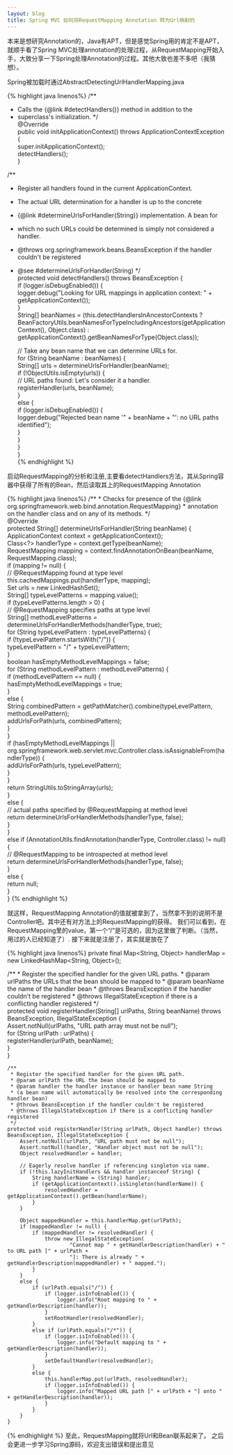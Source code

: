 ```yaml
---
layout: blog
title: Spring MVC 如何将RequestMapping Annotation 转为Url映射的
---
```


 本来是想研究Annotation的，Java有APT，但是感觉Spring用的肯定不是APT，就顺手看了Spring MVC处理annotation的处理过程，从RequestMapping开始入手，大致分享一下Spring处理Annotation的过程。其他大致也差不多吧（我猜想）。

Spring被加载时通过AbstractDetectingUrlHandlerMapping.java

{% highlight java linenos%}
/**
 * Calls the {@link #detectHandlers()} method in addition to the
 * superclass's initialization.
 */  
@Override  
public void initApplicationContext() throws ApplicationContextException {  
    super.initApplicationContext();  
    detectHandlers();  
}  

/**
 * Register all handlers found in the current ApplicationContext.
 * <p>The actual URL determination for a handler is up to the concrete
 * {@link #determineUrlsForHandler(String)} implementation. A bean for
 * which no such URLs could be determined is simply not considered a handler.
 * @throws org.springframework.beans.BeansException if the handler couldn't be registered
 * @see #determineUrlsForHandler(String)
 */  
protected void detectHandlers() throws BeansException {  
    if (logger.isDebugEnabled()) {  
        logger.debug("Looking for URL mappings in application context: " + getApplicationContext());  
    }  
    String[] beanNames = (this.detectHandlersInAncestorContexts ?  
            BeanFactoryUtils.beanNamesForTypeIncludingAncestors(getApplicationContext(), Object.class) :  
            getApplicationContext().getBeanNamesForType(Object.class));  

    // Take any bean name that we can determine URLs for.  
    for (String beanName : beanNames) {  
        String[] urls = determineUrlsForHandler(beanName);  
        if (!ObjectUtils.isEmpty(urls)) {  
            // URL paths found: Let's consider it a handler.  
            registerHandler(urls, beanName);  
        }  
        else {  
            if (logger.isDebugEnabled()) {  
                logger.debug("Rejected bean name '" + beanName + "': no URL paths identified");  
            }  
        }  
    }  
}  
{% endhighlight %}

 启动RequestMapping的分析和注册,主要看detectHandlers方法，其从Spring容器中获得了所有的Bean，然后读取其上的RequestMapping Annotation

{% highlight java linenos%}
/**
     * Checks for presence of the {@link org.springframework.web.bind.annotation.RequestMapping}
     * annotation on the handler class and on any of its methods.
     */  
    @Override  
    protected String[] determineUrlsForHandler(String beanName) {  
        ApplicationContext context = getApplicationContext();  
        Class<?> handlerType = context.getType(beanName);  
        RequestMapping mapping = context.findAnnotationOnBean(beanName, RequestMapping.class);  
        if (mapping != null) {  
            // @RequestMapping found at type level  
            this.cachedMappings.put(handlerType, mapping);  
            Set<String> urls = new LinkedHashSet<String>();  
            String[] typeLevelPatterns = mapping.value();  
            if (typeLevelPatterns.length > 0) {  
                // @RequestMapping specifies paths at type level  
                String[] methodLevelPatterns = determineUrlsForHandlerMethods(handlerType, true);  
                for (String typeLevelPattern : typeLevelPatterns) {  
                    if (!typeLevelPattern.startsWith("/")) {  
                        typeLevelPattern = "/" + typeLevelPattern;  
                    }  
                    boolean hasEmptyMethodLevelMappings = false;  
                    for (String methodLevelPattern : methodLevelPatterns) {  
                        if (methodLevelPattern == null) {  
                            hasEmptyMethodLevelMappings = true;  
                        }  
                        else {  
                            String combinedPattern = getPathMatcher().combine(typeLevelPattern, methodLevelPattern);  
                            addUrlsForPath(urls, combinedPattern);  
                        }  
                    }  
                    if (hasEmptyMethodLevelMappings ||  
                            org.springframework.web.servlet.mvc.Controller.class.isAssignableFrom(handlerType)) {  
                        addUrlsForPath(urls, typeLevelPattern);  
                    }  
                }  
                return StringUtils.toStringArray(urls);  
            }  
            else {  
                // actual paths specified by @RequestMapping at method level  
                return determineUrlsForHandlerMethods(handlerType, false);  
            }  
        }  
        else if (AnnotationUtils.findAnnotation(handlerType, Controller.class) != null) {  
            // @RequestMapping to be introspected at method level  
            return determineUrlsForHandlerMethods(handlerType, false);  
        }  
        else {  
            return null;  
        }  
    }
{% endhighlight %}

 就这样，RequestMapping Annotation的值就被拿到了，当然拿不到的说明不是Controller吧。其中还有对方法上的RequestMapping的获得。
我们可以看到，在RequestMapping里的value，第一个“/”是可选的，因为这里做了判断。（当然，用过的人已经知道了）.
接下来就是注册了，其实就是放在了

{% highlight java linenos%}
private final Map<String, Object> handlerMap = new LinkedHashMap<String, Object>();

/**
     * Register the specified handler for the given URL paths.
     * @param urlPaths the URLs that the bean should be mapped to
     * @param beanName the name of the handler bean
     * @throws BeansException if the handler couldn't be registered
     * @throws IllegalStateException if there is a conflicting handler registered
     */  
    protected void registerHandler(String[] urlPaths, String beanName) throws BeansException, IllegalStateException {  
        Assert.notNull(urlPaths, "URL path array must not be null");  
        for (String urlPath : urlPaths) {  
            registerHandler(urlPath, beanName);  
        }  
    }  

    /**
     * Register the specified handler for the given URL path.
     * @param urlPath the URL the bean should be mapped to
     * @param handler the handler instance or handler bean name String
     * (a bean name will automatically be resolved into the corresponding handler bean)
     * @throws BeansException if the handler couldn't be registered
     * @throws IllegalStateException if there is a conflicting handler registered
     */  
    protected void registerHandler(String urlPath, Object handler) throws BeansException, IllegalStateException {  
        Assert.notNull(urlPath, "URL path must not be null");  
        Assert.notNull(handler, "Handler object must not be null");  
        Object resolvedHandler = handler;  

        // Eagerly resolve handler if referencing singleton via name.  
        if (!this.lazyInitHandlers && handler instanceof String) {  
            String handlerName = (String) handler;  
            if (getApplicationContext().isSingleton(handlerName)) {  
                resolvedHandler = getApplicationContext().getBean(handlerName);  
            }  
        }  

        Object mappedHandler = this.handlerMap.get(urlPath);  
        if (mappedHandler != null) {  
            if (mappedHandler != resolvedHandler) {  
                throw new IllegalStateException(  
                        "Cannot map " + getHandlerDescription(handler) + " to URL path [" + urlPath +  
                        "]: There is already " + getHandlerDescription(mappedHandler) + " mapped.");  
            }  
        }  
        else {  
            if (urlPath.equals("/")) {  
                if (logger.isInfoEnabled()) {  
                    logger.info("Root mapping to " + getHandlerDescription(handler));  
                }  
                setRootHandler(resolvedHandler);  
            }  
            else if (urlPath.equals("/*")) {  
                if (logger.isInfoEnabled()) {  
                    logger.info("Default mapping to " + getHandlerDescription(handler));  
                }  
                setDefaultHandler(resolvedHandler);  
            }  
            else {  
                this.handlerMap.put(urlPath, resolvedHandler);  
                if (logger.isInfoEnabled()) {  
                    logger.info("Mapped URL path [" + urlPath + "] onto " + getHandlerDescription(handler));  
                }  
            }  
        }  
    }  
{% endhighlight %}
至此，RequestMapping就将Url和Bean联系起来了。
之后会更进一步学习Spring源码，欢迎支出错误和提出意见
